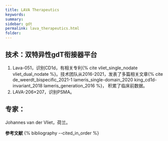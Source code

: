 ```yaml
---
title: LAVA Therapeutics
keywords: 
summary: 
sidebar: gdt
permalink: lava_therapeutics.html
folder: 
---
```


## 技术：双特异性gdT衔接器平台

1. Lava-051，识别CD1d，有相关专利{% cite vliet_single_nodate vliet_dual_nodate %}。技术团队从2016-2021，发表了多篇相关文章{% cite de_weerdt_bispecific_2021-1 lameris_single-domain_2020 king_cd1d-invariant_2018 lameris_generation_2016 %}， 积累了临床前数据。
2. LAVA-206×207，识别PSMA。

## 专家：
Johannes van der Vliet，荷兰。


**参考文献**
{% bibliography --cited_in_order %}

